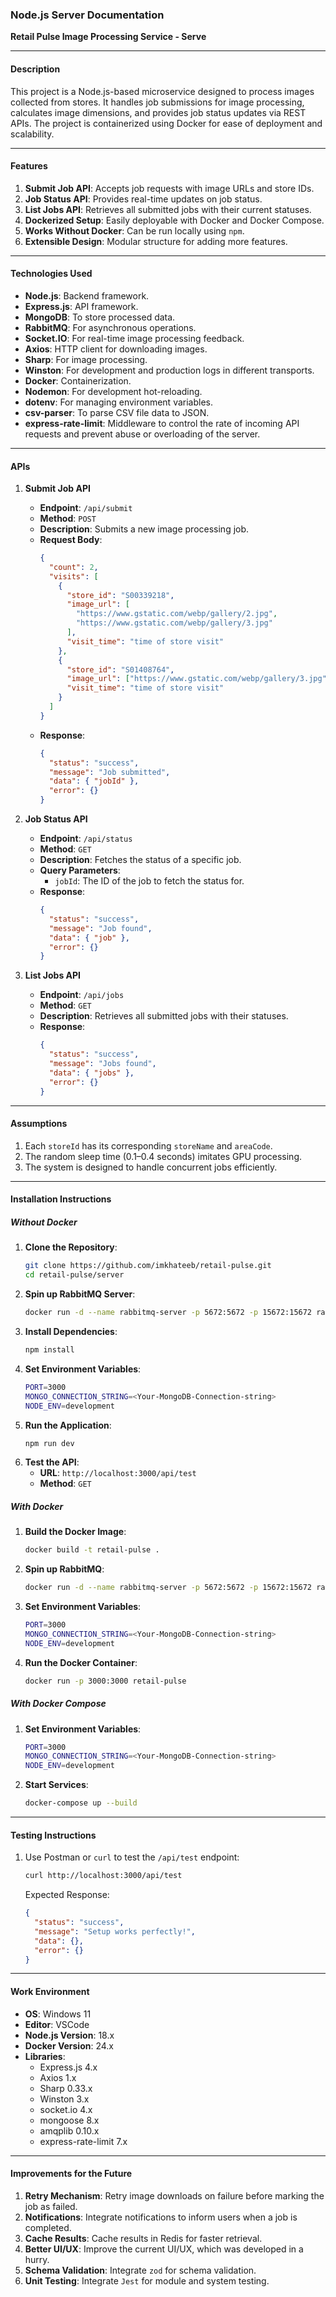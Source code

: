 ### **Node.js Server Documentation**

**Retail Pulse Image Processing Service - Serve**

---

#### **Description**

This project is a Node.js-based microservice designed to process images collected from stores. It handles job submissions for image processing, calculates image dimensions, and provides job status updates via REST APIs. The project is containerized using Docker for ease of deployment and scalability.

---

#### **Features**

1. **Submit Job API**: Accepts job requests with image URLs and store IDs.
2. **Job Status API**: Provides real-time updates on job status.
3. **List Jobs API**: Retrieves all submitted jobs with their current statuses.
4. **Dockerized Setup**: Easily deployable with Docker and Docker Compose.
5. **Works Without Docker**: Can be run locally using `npm`.
6. **Extensible Design**: Modular structure for adding more features.

---

#### **Technologies Used**

- **Node.js**: Backend framework.
- **Express.js**: API framework.
- **MongoDB**: To store processed data.
- **RabbitMQ**: For asynchronous operations.
- **Socket.IO**: For real-time image processing feedback.
- **Axios**: HTTP client for downloading images.
- **Sharp**: For image processing.
- **Winston**: For development and production logs in different transports.
- **Docker**: Containerization.
- **Nodemon**: For development hot-reloading.
- **dotenv**: For managing environment variables.
- **csv-parser**: To parse CSV file data to JSON.
- **express-rate-limit**: Middleware to control the rate of incoming API requests and prevent abuse or overloading of the server.

---

#### **APIs**

1. **Submit Job API**

   - **Endpoint**: `/api/submit`
   - **Method**: `POST`
   - **Description**: Submits a new image processing job.
   - **Request Body**:
     ```json
     {
       "count": 2,
       "visits": [
         {
           "store_id": "S00339218",
           "image_url": [
             "https://www.gstatic.com/webp/gallery/2.jpg",
             "https://www.gstatic.com/webp/gallery/3.jpg"
           ],
           "visit_time": "time of store visit"
         },
         {
           "store_id": "S01408764",
           "image_url": ["https://www.gstatic.com/webp/gallery/3.jpg"],
           "visit_time": "time of store visit"
         }
       ]
     }
     ```
   - **Response**:
     ```json
     {
       "status": "success",
       "message": "Job submitted",
       "data": { "jobId" },
       "error": {}
     }
     ```

2. **Job Status API**

   - **Endpoint**: `/api/status`
   - **Method**: `GET`
   - **Description**: Fetches the status of a specific job.
   - **Query Parameters**:
     - `jobId`: The ID of the job to fetch the status for.
   - **Response**:
     ```json
     {
       "status": "success",
       "message": "Job found",
       "data": { "job" },
       "error": {}
     }
     ```

3. **List Jobs API**

   - **Endpoint**: `/api/jobs`
   - **Method**: `GET`
   - **Description**: Retrieves all submitted jobs with their statuses.
   - **Response**:
     ```json
     {
       "status": "success",
       "message": "Jobs found",
       "data": { "jobs" },
       "error": {}
     }
     ```

---

#### **Assumptions**

1. Each `storeId` has its corresponding `storeName` and `areaCode`.
2. The random sleep time (0.1–0.4 seconds) imitates GPU processing.
3. The system is designed to handle concurrent jobs efficiently.

---

#### **Installation Instructions**

##### **Without Docker**

1. **Clone the Repository**:
   ```bash
   git clone https://github.com/imkhateeb/retail-pulse.git
   cd retail-pulse/server
   ```
2. **Spin up RabbitMQ Server**:
   ```bash
   docker run -d --name rabbitmq-server -p 5672:5672 -p 15672:15672 rabbitmq:management
   ```
3. **Install Dependencies**:
   ```bash
   npm install
   ```
4. **Set Environment Variables**:
   ```bash
   PORT=3000
   MONGO_CONNECTION_STRING=<Your-MongoDB-Connection-string>
   NODE_ENV=development
   ```
5. **Run the Application**:
   ```bash
   npm run dev
   ```
6. **Test the API**:
   - **URL**: `http://localhost:3000/api/test`
   - **Method**: `GET`

##### **With Docker**

1. **Build the Docker Image**:
   ```bash
   docker build -t retail-pulse .
   ```
2. **Spin up RabbitMQ**:
   ```bash
   docker run -d --name rabbitmq-server -p 5672:5672 -p 15672:15672 rabbitmq:management
   ```
3. **Set Environment Variables**:
   ```bash
   PORT=3000
   MONGO_CONNECTION_STRING=<Your-MongoDB-Connection-string>
   NODE_ENV=development
   ```
4. **Run the Docker Container**:
   ```bash
   docker run -p 3000:3000 retail-pulse
   ```

##### **With Docker Compose**

1. **Set Environment Variables**:
   ```bash
   PORT=3000
   MONGO_CONNECTION_STRING=<Your-MongoDB-Connection-string>
   NODE_ENV=development
   ```
2. **Start Services**:
   ```bash
   docker-compose up --build
   ```

---

#### **Testing Instructions**

1. Use Postman or `curl` to test the `/api/test` endpoint:
   ```bash
   curl http://localhost:3000/api/test
   ```
   Expected Response:
   ```json
   {
     "status": "success",
     "message": "Setup works perfectly!",
     "data": {},
     "error": {}
   }
   ```

---

#### **Work Environment**

- **OS**: Windows 11
- **Editor**: VSCode
- **Node.js Version**: 18.x
- **Docker Version**: 24.x
- **Libraries**:
  - Express.js 4.x
  - Axios 1.x
  - Sharp 0.33.x
  - Winston 3.x
  - socket.io 4.x
  - mongoose 8.x
  - amqplib 0.10.x
  - express-rate-limit 7.x

---

#### **Improvements for the Future**

1. **Retry Mechanism**: Retry image downloads on failure before marking the job as failed.
2. **Notifications**: Integrate notifications to inform users when a job is completed.
3. **Cache Results**: Cache results in Redis for faster retrieval.
4. **Better UI/UX**: Improve the current UI/UX, which was developed in a hurry.
5. **Schema Validation**: Integrate `zod` for schema validation.
6. **Unit Testing**: Integrate `Jest` for module and system testing.
